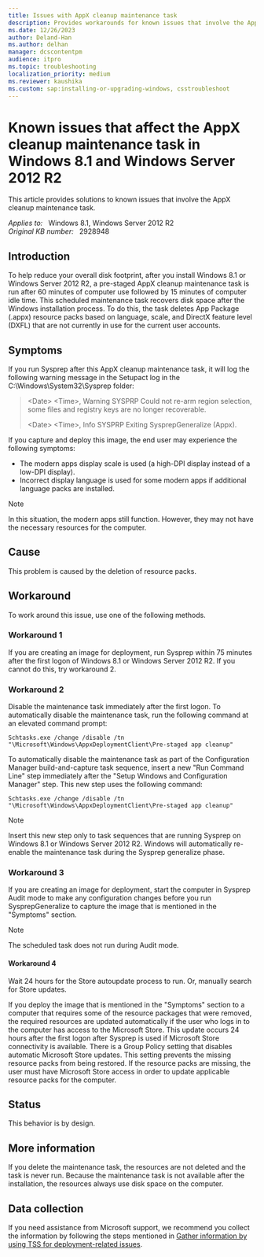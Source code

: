 ```yaml
---
title: Issues with AppX cleanup maintenance task
description: Provides workarounds for known issues that involve the AppX cleanup maintenance task in Windows 8.1 and Windows Server 2012 R2.
ms.date: 12/26/2023
author: Deland-Han
ms.author: delhan
manager: dcscontentpm
audience: itpro
ms.topic: troubleshooting
localization_priority: medium
ms.reviewer: kaushika
ms.custom: sap:installing-or-upgrading-windows, csstroubleshoot
---
```

# Known issues that affect the AppX cleanup maintenance task in Windows 8.1 and Windows Server 2012 R2

This article provides solutions to known issues that involve the AppX cleanup maintenance task.

_Applies to:_ &nbsp; Windows 8.1, Windows Server 2012 R2  
_Original KB number:_ &nbsp; 2928948

## Introduction

To help reduce your overall disk footprint, after you install Windows 8.1 or Windows Server 2012 R2, a pre-staged AppX cleanup maintenance task is run after 60 minutes of computer use followed by 15 minutes of computer idle time. This scheduled maintenance task recovers disk space after the Windows installation process. To do this, the task deletes App Package (.appx) resource packs based on language, scale, and DirectX feature level (DXFL) that are not currently in use for the current user accounts.

## Symptoms

If you run Sysprep after this AppX cleanup maintenance task, it will log the following warning message in the Setupact log in the C:\Windows\System32\Sysprep folder:

> \<Date> \<Time>, Warning SYSPRP Could not re-arm region selection, some files and registry keys are no longer recoverable.
>
> \<Date> \<Time>, Info SYSPRP Exiting SysprepGeneralize (Appx).

If you capture and deploy this image, the end user may experience the following symptoms:

- The modern apps display scale is used (a high-DPI display instead of a low-DPI display).
- Incorrect display language is used for some modern apps if additional language packs are installed.

> [!NOTE]
> In this situation, the modern apps still function. However, they may not have the necessary resources for the computer.

## Cause

This problem is caused by the deletion of resource packs.

## Workaround

To work around this issue, use one of the following methods.

### Workaround 1

If you are creating an image for deployment, run Sysprep within 75 minutes after the first logon of Windows 8.1 or Windows Server 2012 R2. If you cannot do this, try workaround 2. 

### Workaround 2

Disable the maintenance task immediately after the first logon. To automatically disable the maintenance task, run the following command at an elevated command prompt:

```console
Schtasks.exe /change /disable /tn "\Microsoft\Windows\AppxDeploymentClient\Pre-staged app cleanup"
```

To automatically disable the maintenance task as part of the Configuration Manager build-and-capture task sequence, insert a new "Run Command Line" step immediately after the "Setup Windows and Configuration Manager" step. This new step uses the following command:

```console
Schtasks.exe /change /disable /tn "\Microsoft\Windows\AppxDeploymentClient\Pre-staged app cleanup"
```

> [!NOTE]
> Insert this new step only to task sequences that are running Sysprep on Windows 8.1 or Windows Server 2012 R2. Windows will automatically re-enable the maintenance task during the Sysprep generalize phase.

### Workaround 3

If you are creating an image for deployment, start the computer in Sysprep Audit mode to make any configuration changes before you run SysprepGeneralize to capture the image that is mentioned in the "Symptoms" section.

> [!NOTE]
> The scheduled task does not run during Audit mode.

#### Workaround 4

Wait 24 hours for the Store autoupdate process to run. Or, manually search for Store updates.

If you deploy the image that is mentioned in the "Symptoms" section to a computer that requires some of the resource packages that were removed, the required resources are updated automatically if the user who logs in to the computer has access to the Microsoft Store. This update occurs 24 hours after the first logon after Sysprep is used if Microsoft Store connectivity is available. There is a Group Policy setting that disables automatic Microsoft Store updates. This setting prevents the missing resource packs from being restored. If the resource packs are missing, the user must have Microsoft Store access in order to update applicable resource packs for the computer.

## Status

This behavior is by design.

## More information

If you delete the maintenance task, the resources are not deleted and the task is never run. Because the maintenance task is not available after the installation, the resources always use disk space on the computer.

## Data collection

If you need assistance from Microsoft support, we recommend you collect the information by following the steps mentioned in [Gather information by using TSS for deployment-related issues](../../windows-client/windows-troubleshooters/gather-information-using-tss-deployment.md).
